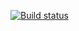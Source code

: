 [![Build status](https://ci.appveyor.com/api/projects/status/x6q80haq9v4sqkab/branch/main?svg=true)](https://ci.appveyor.com/project/natalia-smyslova/hooks-useeffect/branch/main)
